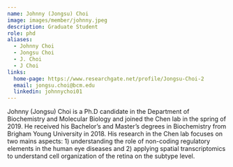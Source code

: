 ```yaml
---
name: Johnny (Jongsu) Choi
image: images/member/johnny.jpeg
description: Graduate Student
role: phd
aliases:
  - Johnny Choi
  - Jongsu Choi
  - J. Choi
  - J Choi
links:
  home-page: https://www.researchgate.net/profile/Jongsu-Choi-2
  email: jongsu.choi@bcm.edu
  linkedin: johnnychoi01
---
```


Johnny (Jongsu) Choi is a Ph.D candidate in the Department of Biochemistry and Molecular Biology and joined the Chen lab in the spring of 2019. He received his Bachelor’s and Master’s degrees in Biochemistry from Brigham Young University in 2018. His research in the Chen lab focuses on two mains aspects: 1) understanding the role of non-coding regulatory elements in the human eye diseases and 2) applying spatial transcriptomics to understand cell organization of the retina on the subtype level.
